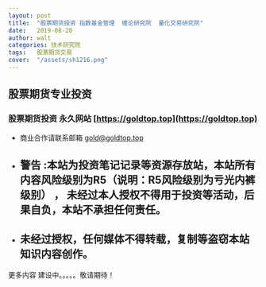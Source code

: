 ```yaml
---
layout: post
title:  "股票期货投资 指数基金管理  缠论研究院  量化交易研究院"
date:   2019-08-20
author: walt
categories: 技术研究院 
tags:	股票期货交易
cover:  "/assets/sh1216.png"
---
```


## 股票期货专业投资


### 股票期货投资  永久网站 [https://goldtop.top](https://goldtop.top)

* 商业合作请联系邮箱 gold@goldtop.top   

* ## 警告  :本站为投资笔记记录等资源存放站，本站所有内容风险级别为R5（说明：R5风险级别为亏光内裤级别） ， 未经过本人授权不得用于投资等活动，后果自负，本站不承担任何责任。
* ## 未经过授权，任何媒体不得转载，复制等盗窃本站知识内容创作。




更多内容 建设中。。。。。敬请期待！

